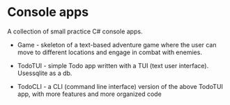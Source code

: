# Console apps

A collection of small practice C# console apps.

- Game - skeleton of a text-based adventure game where the user can move to different locations and engage in combat with enemies.

- TodoTUI - simple Todo app written with a TUI (text user interface). Usessqlite as a db.

- TodoCLI - a CLI (command line interface) version of the above TodoTUI app, with more features and more organized code
